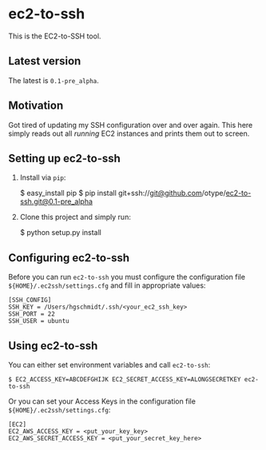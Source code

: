 # ec2-to-ssh

This is the EC2-to-SSH tool.

## Latest version

The latest is `0.1-pre_alpha`.

## Motivation

Got tired of updating my SSH configuration over and over again. This here simply reads out all *running* EC2 instances
and prints them out to screen.

## Setting up ec2-to-ssh

1. Install via `pip`:

	$ easy_install pip
	$ pip install git+ssh://git@github.com/otype/ec2-to-ssh.git@0.1-pre_alpha

2. Clone this project and simply run:

	$ python setup.py install

## Configuring ec2-to-ssh

Before you can run `ec2-to-ssh` you must configure the configuration file `${HOME}/.ec2ssh/settings.cfg` and fill
 in appropriate values:

    [SSH_CONFIG]
    SSH_KEY = /Users/hgschmidt/.ssh/<your_ec2_ssh_key>
    SSH_PORT = 22
    SSH_USER = ubuntu

## Using ec2-to-ssh

You can either set environment variables and call `ec2-to-ssh`:

	$ EC2_ACCESS_KEY=ABCDEFGHIJK EC2_SECRET_ACCESS_KEY=ALONGSECRETKEY ec2-to-ssh

Or you can set your Access Keys in the configuration file `${HOME}/.ec2ssh/settings.cfg`:

	[EC2]
    EC2_AWS_ACCESS_KEY = <put_your_key_key>
    EC2_AWS_SECRET_ACCESS_KEY = <put_your_secret_key_here>

